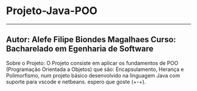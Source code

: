 # Projeto-Java-POO
--------------------------------------------
Autor: Alefe Filipe Biondes Magalhaes
Curso: Bacharelado em Egenharia de Software
--------------------------------------------
Sobre o Projeto:
O Projeto consiste em aplicar os fundamentos de POO (Programação Orientada a Objetos) que são: Encapsulamento, Herança e Polimorfismo, num projeto básico desenvolvido na linguagem Java com suporte para vscode e netbeans. espero que goste (+-+).
